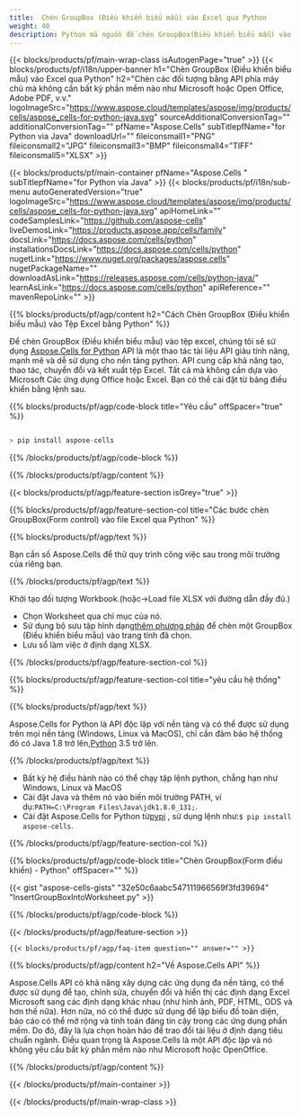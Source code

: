 ```yaml
---
title:  Chèn GroupBox (Điều khiển biểu mẫu) vào Excel qua Python
weight: 40
description: Python mã nguồn để chèn GroupBox(Điều khiển biểu mẫu) vào Excel.
---
```

{{< blocks/products/pf/main-wrap-class isAutogenPage="true" >}}
{{< blocks/products/pf/i18n/upper-banner h1="Chèn GroupBox (Điều khiển biểu mẫu) vào Excel qua Python" h2="Chèn các đối tượng bằng API phía máy chủ mà không cần bất kỳ phần mềm nào như Microsoft hoặc Open Office, Adobe PDF, v.v." logoImageSrc="https://www.aspose.cloud/templates/aspose/img/products/cells/aspose_cells-for-python-java.svg" sourceAdditionalConversionTag="" additionalConversionTag="" pfName="Aspose.Cells" subTitlepfName="for Python via Java" downloadUrl="" fileiconsmall1="PNG" fileiconsmall2="JPG" fileiconsmall3="BMP" fileiconsmall4="TIFF" fileiconsmall5="XLSX" >}}

{{< blocks/products/pf/main-container pfName="Aspose.Cells " subTitlepfName="for Python via Java" >}}
{{< blocks/products/pf/i18n/sub-menu autoGeneratedVersion="true" logoImageSrc="https://www.aspose.cloud/templates/aspose/img/products/cells/aspose_cells-for-python-java.svg" apiHomeLink="" codeSamplesLink="https://github.com/aspose-cells" liveDemosLink="https://products.aspose.app/cells/family" docsLink="https://docs.aspose.com/cells/python" installationsDocsLink="https://docs.aspose.com/cells/python" nugetLink="https://www.nuget.org/packages/aspose.cells" nugetPackageName="" downloadAsLink="https://releases.aspose.com/cells/python-java/" learnAsLink="https://docs.aspose.com/cells/python" apiReference="" mavenRepoLink="" >}}

{{% blocks/products/pf/agp/content h2="Cách Chèn GroupBox (Điều khiển biểu mẫu) vào Tệp Excel bằng Python" %}}

 Để chèn GroupBox (Điều khiển biểu mẫu) vào tệp excel, chúng tôi sẽ sử dụng
 [Aspose.Cells for Python](https://pypi.org/project/aspose-cells/) 
 API là một thao tác tài liệu API giàu tính năng, mạnh mẽ và dễ sử dụng cho nền tảng python. API cung cấp khả năng tạo, thao tác, chuyển đổi và kết xuất tệp Excel. Tất cả mà không cần dựa vào Microsoft Các ứng dụng Office hoặc Excel. Bạn có thể cài đặt từ bảng điều khiển bằng lệnh sau.

{{% blocks/products/pf/agp/code-block title="Yêu cầu" offSpacer="true" %}}

```cs

> pip install aspose-cells

```

{{% /blocks/products/pf/agp/code-block %}}

{{% /blocks/products/pf/agp/content %}}

{{< blocks/products/pf/agp/feature-section isGrey="true" >}}

{{% blocks/products/pf/agp/feature-section-col title="Các bước chèn GroupBox(Form control) vào file Excel qua Python" %}}

{{% blocks/products/pf/agp/text %}}

Bạn cần số Aspose.Cells để thử quy trình công việc sau trong môi trường của riêng bạn.

{{% /blocks/products/pf/agp/text %}}

Khởi tạo đối tượng Workbook.(hoặc->Load file XLSX với đường dẫn đầy đủ.)
+ Chọn Worksheet qua chỉ mục của nó.
 + Sử dụng bộ sưu tập hình dạng[thêm phương pháp](https://reference.aspose.com/cells/java/com.aspose.cells/shapecollection#addGroupBox(int,%20int,%20int,%20int,%20int,%20int)) để chèn một GroupBox (Điều khiển biểu mẫu) vào trang tính đã chọn.
+ Lưu sổ làm việc ở định dạng XLSX.

{{% /blocks/products/pf/agp/feature-section-col %}}

{{% blocks/products/pf/agp/feature-section-col title="yêu cầu hệ thống" %}}

{{% blocks/products/pf/agp/text %}}

 Aspose.Cells for Python là API độc lập với nền tảng và có thể được sử dụng trên mọi nền tảng (Windows, Linux và MacOS), chỉ cần đảm bảo hệ thống đó có Java 1.8 trở lên,[Python](https://www.python.org/downloads/) 3.5 trở lên.
 
{{% /blocks/products/pf/agp/text %}}

-  Bất kỳ hệ điều hành nào có thể chạy tập lệnh python, chẳng hạn như Windows, Linux và MacOS
-  Cài đặt Java và thêm nó vào biến môi trường PATH, ví dụ:<code>PATH=C:\Program Files\Java\jdk1.8.0_131;</code>.
-  Cài đặt Aspose.Cells for Python từ<a href="https://pypi.org/project/aspose-cells/">pypi</a> , sử dụng lệnh như:<code>$ pip install aspose-cells</code>.

{{% /blocks/products/pf/agp/feature-section-col %}}

{{% blocks/products/pf/agp/code-block title="Chèn GroupBox(Form điều khiển) - Python" offSpacer="" %}}

{{< gist "aspose-cells-gists" "32e50c6aabc547111966569f3fd39694" "InsertGroupBoxIntoWorksheet.py" >}}

{{% /blocks/products/pf/agp/code-block %}}

{{< /blocks/products/pf/agp/feature-section >}}

    {{< blocks/products/pf/agp/faq-item question="" answer="" >}}
 

<!-- aboutfile Starts -->

{{% blocks/products/pf/agp/content h2="Về Aspose.Cells API" %}}

Aspose.Cells API có khả năng xây dựng các ứng dụng đa nền tảng, có thể được sử dụng để tạo, chỉnh sửa, chuyển đổi và hiển thị các định dạng Excel Microsoft sang các định dạng khác nhau (như hình ảnh, PDF, HTML, ODS và hơn thế nữa). Hơn nữa, nó có thể được sử dụng để lập biểu đồ toàn diện, báo cáo có thể mở rộng và tính toán đáng tin cậy trong các ứng dụng phần mềm. Do đó, đây là lựa chọn hoàn hảo để trao đổi tài liệu ở định dạng tiêu chuẩn ngành. Điều quan trọng là Aspose.Cells là một API độc lập và nó không yêu cầu bất kỳ phần mềm nào như Microsoft hoặc OpenOffice.

{{% /blocks/products/pf/agp/content %}}



<!-- aboutfile Ends -->
<!--
{{< blocks/products/pf/agp/other-supported-section title="Other Supported Splitting Formats" subTitle="Using C#, One can also split large file into chunks of many other file formats including." >}}

{{< blocks/products/pf/agp/other-supported-section-item href="https://products.aspose.com/cells/net/splitter/ods/" name="ODS" description="OpenDocument Spreadsheet File" >}}
{{< blocks/products/pf/agp/other-supported-section-item href="https://products.aspose.com/cells/net/splitter/xls/" name="XLS" description="Excel Binary Format" >}}
{{< blocks/products/pf/agp/other-supported-section-item href="https://products.aspose.com/cells/net/splitter/xlsb/" name="XLSB" description="Binary Excel Workbook File" >}}
{{< blocks/products/pf/agp/other-supported-section-item href="https://products.aspose.com/cells/net/splitter/xlsm/" name="XLSM" description="Spreadsheet File" >}}

{{< /blocks/products/pf/agp/other-supported-section >}}

-->

{{< /blocks/products/pf/main-container >}}
    
{{< /blocks/products/pf/main-wrap-class >}}
